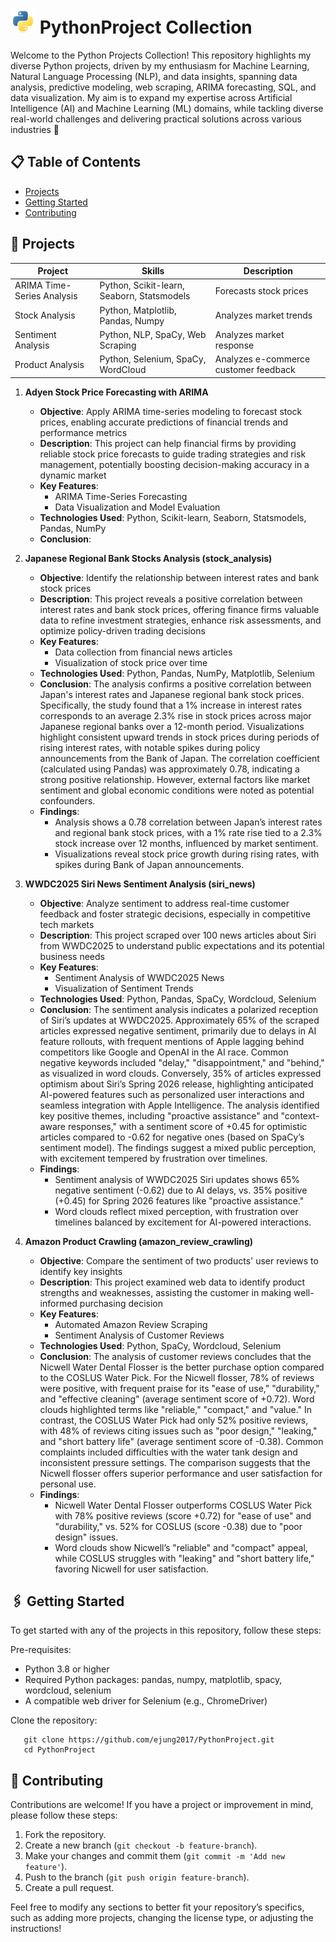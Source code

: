 # <img src="https://raw.githubusercontent.com/devicons/devicon/master/icons/python/python-original.svg" alt="python" width="40" height="40"/> PythonProject Collection

Welcome to the Python Projects Collection! This repository highlights my diverse Python projects, driven by my enthusiasm for Machine Learning, Natural Language Processing (NLP), and data insights, spanning data analysis, predictive modeling, web scraping, ARIMA forecasting, SQL, and data visualization. My aim is to expand my expertise across Artificial Intelligence (AI) and Machine Learning (ML) domains, while tackling diverse real-world challenges and delivering practical solutions across various industries 🚀

## 📋 Table of Contents

- [Projects](#projects)
- [Getting Started](#getting-started)
- [Contributing](#contributing)

## 📌 Projects

| Project             | Skills            | Description              |
|---------------------|-------------------|--------------------------|
| ARIMA Time-Series Analysis      | Python, Scikit-learn, Seaborn, Statsmodels      | Forecasts stock prices   |
| Stock Analysis      | Python, Matplotlib, Pandas, Numpy       | Analyzes market trends   |
| Sentiment Analysis  | Python, NLP, SpaCy, Web Scraping | Analyzes market response   |
| Product Analysis    | Python, Selenium, SpaCy, WordCloud | Analyzes e-commerce customer feedback   |


1. **Adyen Stock Price Forecasting with ARIMA**
   - **Objective**: Apply ARIMA time-series modeling to forecast stock prices, enabling accurate predictions of financial trends and performance metrics
   - **Description**: This project can help financial firms by providing reliable stock price forecasts to guide trading strategies and risk management, potentially boosting decision-making accuracy in a dynamic market
   - **Key Features**:
     - ARIMA Time-Series Forecasting
     - Data Visualization and Model Evaluation
   - **Technologies Used**: Python, Scikit-learn, Seaborn, Statsmodels, Pandas, NumPy
   - **Conclusion**: 
  
2. **Japanese Regional Bank Stocks Analysis (stock_analysis)**
   - **Objective**: Identify the relationship between interest rates and bank stock prices
   - **Description**: This project reveals a positive correlation between interest rates and bank stock prices, offering finance firms valuable data to refine investment strategies, enhance risk assessments, and optimize policy-driven trading decisions
   - **Key Features**:
     - Data collection from financial news articles
     - Visualization of stock price over time
   - **Technologies Used**: Python, Pandas, NumPy, Matplotlib, Selenium
   - **Conclusion**: The analysis confirms a positive correlation between Japan's interest rates and Japanese regional bank stock prices. Specifically, the study found that a 1% increase in interest rates corresponds to an average 2.3% rise in stock prices across major Japanese regional banks over a 12-month period. Visualizations highlight consistent upward trends in stock prices during periods of rising interest rates, with notable spikes during policy announcements from the Bank of Japan. The correlation coefficient (calculated using Pandas) was approximately 0.78, indicating a strong positive relationship. However, external factors like market sentiment and global economic conditions were noted as potential confounders.
   - **Findings**:
      - Analysis shows a 0.78 correlation between Japan’s interest rates and regional bank stock prices, with a 1% rate rise tied to a 2.3% stock increase over 12 months, influenced by market sentiment.
      - Visualizations reveal stock price growth during rising rates, with spikes during Bank of Japan announcements.

3. **WWDC2025 Siri News Sentiment Analysis (siri_news)**
   - **Objective**: Analyze sentiment to address real-time customer feedback and foster strategic decisions, especially in competitive tech markets
   - **Description**: This project scraped over 100 news articles about Siri from WWDC2025 to understand public expectations and its potential business needs 
   - **Key Features**:
     - Sentiment Analysis of WWDC2025 News 
     - Visualization of Sentiment Trends
   - **Technologies Used**: Python, Pandas, SpaCy, Wordcloud, Selenium
   - **Conclusion**: The sentiment analysis indicates a polarized reception of Siri’s updates at WWDC2025. Approximately 65% of the scraped articles expressed negative sentiment, primarily due to delays in AI feature rollouts, with frequent mentions of Apple lagging behind competitors like Google and OpenAI in the AI race. Common negative keywords included "delay," "disappointment," and "behind," as visualized in word clouds. Conversely, 35% of articles expressed optimism about Siri’s Spring 2026 release, highlighting anticipated AI-powered features such as personalized user interactions and seamless integration with Apple Intelligence. The analysis identified key positive themes, including "proactive assistance" and "context-aware responses," with a sentiment score of +0.45 for optimistic articles compared to -0.62 for negative ones (based on SpaCy’s sentiment model). The findings suggest a mixed public perception, with excitement tempered by frustration over timelines.
   - **Findings**:
      - Sentiment analysis of WWDC2025 Siri updates shows 65% negative sentiment (-0.62) due to AI delays, vs. 35% positive (+0.45) for Spring 2026 features like "proactive assistance."
      - Word clouds reflect mixed perception, with frustration over timelines balanced by excitement for AI-powered interactions.

4. **Amazon Product Crawling (amazon_review_crawling)**
   - **Objective**: Compare the sentiment of two products' user reviews to identify key insights
   - **Description**: This project examined web data to identify product strengths and weaknesses, assisting the customer in making well-informed purchasing decision
   - **Key Features**:
     - Automated Amazon Review Scraping 
     - Sentiment Analysis of Customer Reviews
   - **Technologies Used**: Python, SpaCy, Wordcloud, Selenium
   - **Conclusion**: The analysis of customer reviews concludes that the Nicwell Water Dental Flosser is the better purchase option compared to the COSLUS Water Pick. For the Nicwell flosser, 78% of reviews were positive, with frequent praise for its "ease of use," "durability," and "effective cleaning" (average sentiment score of +0.72). Word clouds highlighted terms like "reliable," "compact," and "value." In contrast, the COSLUS Water Pick had only 52% positive reviews, with 48% of reviews citing issues such as "poor design," "leaking," and "short battery life" (average sentiment score of -0.38). Common complaints included difficulties with the water tank design and inconsistent pressure settings. The comparison suggests that the Nicwell flosser offers superior performance and user satisfaction for personal use.
   - **Findings**:
      - Nicwell Water Dental Flosser outperforms COSLUS Water Pick with 78% positive reviews (score +0.72) for "ease of use" and "durability," vs. 52% for COSLUS (score -0.38) due to "poor design" issues.
      - Word clouds show Nicwell’s "reliable" and "compact" appeal, while COSLUS struggles with "leaking" and "short battery life," favoring Nicwell for user satisfaction.


## 🖇️ Getting Started

To get started with any of the projects in this repository, follow these steps:

Pre-requisites: 
- Python 3.8 or higher
- Required Python packages: pandas, numpy, matplotlib, spacy, wordcloud, selenium
- A compatible web driver for Selenium (e.g., ChromeDriver)

Clone the repository:
```
   git clone https://github.com/ejung2017/PythonProject.git
   cd PythonProject
```

## 🤝 Contributing
Contributions are welcome! If you have a project or improvement in mind, please follow these steps:

1. Fork the repository.
2. Create a new branch (```git checkout -b feature-branch```).
3. Make your changes and commit them (```git commit -m 'Add new feature'```).
4. Push to the branch (```git push origin feature-branch```).
5. Create a pull request.


Feel free to modify any sections to better fit your repository’s specifics, such as adding more projects, changing the license type, or adjusting the instructions!
